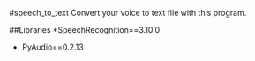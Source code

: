 #speech_to_text
Convert your voice to text file with this program.

##Libraries
*SpeechRecognition==3.10.0

* PyAudio==0.2.13
